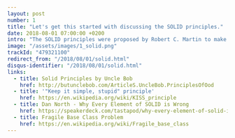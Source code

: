 ```yaml
---
layout: post
number: 1
title: "Let's get this started with discussing the SOLID principles."
date: 2018-08-01 07:00:00 +0200
intro: "The SOLID principles were proposed by Robert C. Martin to make software designs more understandable, flexible and maintainable. During our first podcast Paul, David and Christian will dig deeper into these five legendary design principles and discuss which experiences they made by using them during their daily work."
image: "/assets/images/1_solid.png"
trackId: "479321100"
redirect_from: "/2018/08/01/solid.html"
disqus-identifier: "/2018/08/01/solid.html"
links:
  - title: Solid Principles by Uncle Bob
    href: http://butunclebob.com/ArticleS.UncleBob.PrinciplesOfOod
  - title: '"Keep it simple, stupid" principle'
    href: https://en.wikipedia.org/wiki/KISS_principle
  - title: Dan North - Why Every Element of SOLID is Wrong
    href: https://speakerdeck.com/tastapod/why-every-element-of-solid-is-wrong
  - title: Fragile Base Class Problem
    href: https://en.wikipedia.org/wiki/Fragile_base_class
---
```

